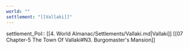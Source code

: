 ```yaml
---
world: ""
settlement: "[[Vallaki]]"
---
```

settlement_PoI:: [[4. World Almanac/Settlements/Vallaki.md|Vallaki]]
[[07 Chapter-5 The Town Of Vallaki#N3. Burgomaster's Mansion]]